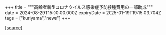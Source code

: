 +++
title = """高齢者新型コロナウイルス感染症予防接種費用の一部助成"""
date = 2024-08-29T15:00:00.000Z
expiryDate = 2025-01-19T19:15:03.704Z
tags = ["kuriyama","news"]
+++


[[source]](https://www.town.kuriyama.hokkaido.jp/soshiki/38/28337.html)
